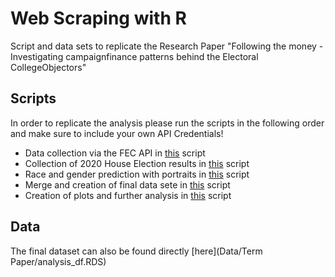 # Web Scraping with R
Script and data sets to replicate the Research Paper "Following the money - Investigating campaignfinance patterns behind the Electoral CollegeObjectors"

## Scripts
In order to replicate the analysis please run the scripts in the following order and make sure to include your own API Credentials!

- Data collection via the FEC API in [this](Code/FEC.R) script
- Collection of 2020 House Election results in [this](Code/election_results.R) script
- Race and gender prediction with portraits in [this](Code/congress_pictures.R) script
- Merge and creation of final data sete in [this](Code/merge.R) script
- Creation of plots and further analysis in [this](Code/explo_analysis.R) script

## Data

The final dataset can also be found directly [here](Data/Term Paper/analysis_df.RDS)
